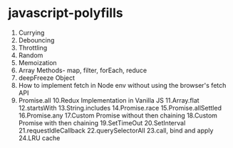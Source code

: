 # javascript-polyfills

1. Currying
2. Debouncing
3. Throttling
4. Random
5. Memoization
6. Array Methods- map, filter, forEach, reduce
7. deepFreeze Object
8. How to implement fetch in Node env without using the browser's fetch API
9. Promise.all
10.Redux Implementation in Vanilla JS
11.Array.flat
12.startsWith
13.String.includes
14.Promise.race
15.Promise.allSettled
16.Promise.any
17.Custom Promise without then chaining
18.Custom Promise with then chaining
19.SetTimeOut
20.SetInterval
21.requestIdleCallback
22.querySelectorAll
23.call, bind and apply
24.LRU cache 

